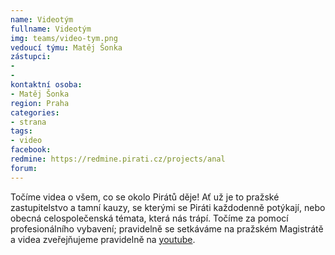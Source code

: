 ```yaml
---
name: Videotým
fullname: Videotým
img: teams/video-tym.png
vedoucí týmu: Matěj Šonka
zástupci:
- 
-
kontaktní osoba: 
- Matěj Šonka
region: Praha
categories: 
- strana
tags:
- video
facebook: 
redmine: https://redmine.pirati.cz/projects/anal
forum: 
---
```


Točíme videa o všem, co se okolo Pirátů děje! Ať už je to pražské zastupitelstvo a tamní kauzy, se kterými se Piráti každodenně potýkají, nebo obecná celospolečenská témata, která nás trápí. Točíme za pomocí profesionálního vybavení; pravidelně se setkáváme na pražském Magistrátě a videa zveřejňujeme pravidelně na [youtube](https://www.youtube.com/user/CeskaPiratskaStrana).
